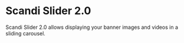 # Scandi Slider 2.0

Scandi Slider 2.0 allows displaying your banner images and videos in a sliding carousel.
